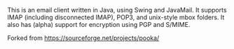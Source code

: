 This is an email client written in Java, using Swing and JavaMail. It supports IMAP (including
disconnected IMAP), POP3, and unix-style mbox folders. It also has (alpha) support for encryption using PGP and S/MIME.

Forked from https://sourceforge.net/projects/pooka/
